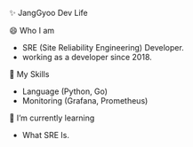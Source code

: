✨ JangGyoo Dev Life

😄 Who I am
- SRE (Site Reliability Engineering) Developer.
- working as a developer since 2018.

🔭 My Skills
- Language (Python, Go)
- Monitoring (Grafana, Prometheus)

🌱 I’m currently learning
- What SRE Is.
  
<!--
**jooyg62/jooyg62** is a ✨ _special_ ✨ repository because its `README.md` (this file) appears on your GitHub profile.

Here are some ideas to get you started:

- 🔭 I’m currently working on ...
- 🌱 I’m currently learning ...
- 👯 I’m looking to collaborate on ...
- 🤔 I’m looking for help with ...
- 💬 Ask me about ...
- 📫 How to reach me: ...
- 😄 Pronouns: ...
- ⚡ Fun fact: ...
-->


